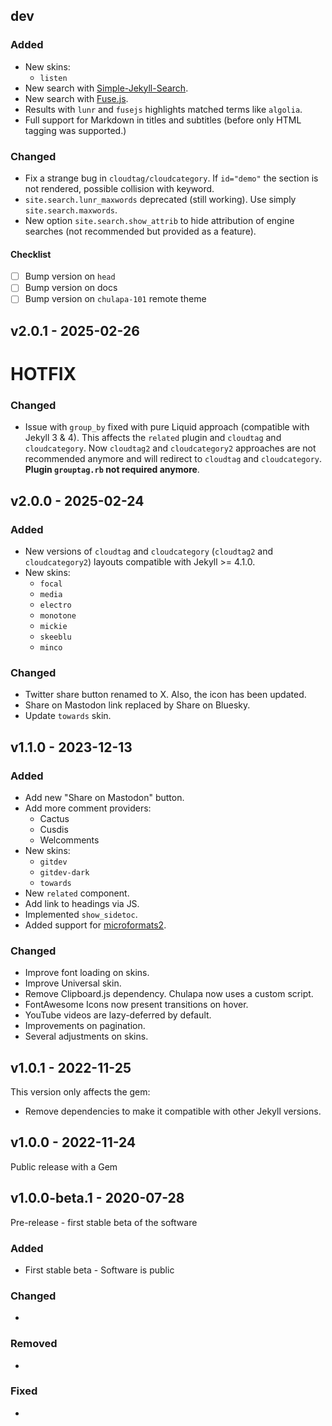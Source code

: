 ## dev

### Added
- New skins:
    - `listen`
- New search with [Simple-Jekyll-Search](https://github.com/christian-fei/Simple-Jekyll-Search).
- New search with [Fuse.js](https://fusejs.io).
- Results with `lunr` and `fusejs` highlights matched terms like `algolia`.
- Full support for Markdown in titles and subtitles (before only HTML tagging 
  was supported.)

### Changed
- Fix a strange bug in `cloudtag/cloudcategory`. If `id="demo"` the section is
  not rendered, possible collision with keyword.
- `site.search.lunr_maxwords` deprecated (still working). Use simply
  `site.search.maxwords`.
- New option `site.search.show_attrib` to hide attribution of engine searches
  (not recommended but provided as a feature).

#### Checklist

- [ ] Bump version on `head`
- [ ] Bump version on docs
- [ ] Bump version on `chulapa-101` remote theme

## v2.0.1 - 2025-02-26

# HOTFIX

### Changed
- Issue with `group_by` fixed with pure Liquid approach (compatible with Jekyll
  3 & 4). This affects the `related` plugin and `cloudtag` and `cloudcategory`.
  Now `cloudtag2` and `cloudcategory2` approaches are not recommended anymore
  and will redirect to `cloudtag` and `cloudcategory`. **Plugin `grouptag.rb`
  not required anymore**.

## v2.0.0 - 2025-02-24

### Added
- New versions of `cloudtag` and `cloudcategory` (`cloudtag2` and
  `cloudcategory2`) layouts compatible with Jekyll >= 4.1.0.
- New skins:
    - `focal`
    - `media`
    - `electro`
    - `monotone`
    - `mickie`
    - `skeeblu`
    - `minco`

### Changed
- Twitter share button renamed to X. Also, the icon has been updated.
- Share on Mastodon link replaced by Share on Bluesky.
- Update `towards` skin.

## v1.1.0 - 2023-12-13

### Added
- Add new "Share on Mastodon" button.
- Add more comment providers:
    - Cactus
    - Cusdis
    - Welcomments
- New skins:
    - `gitdev`
    - `gitdev-dark`
    - `towards`
- New `related` component.
- Add link to headings via JS.
- Implemented `show_sidetoc`.
- Added support for [microformats2](http://microformats.org/wiki/microformats2).

### Changed
- Improve font loading on skins.
- Improve Universal skin.
- Remove Clipboard.js dependency. Chulapa now uses a custom script.
- FontAwesome Icons now present transitions on hover.
- YouTube videos are lazy-deferred by default.
- Improvements on pagination.
- Several adjustments on skins.

## v1.0.1 - 2022-11-25

This version only affects the gem:
- Remove dependencies to make it compatible with other Jekyll versions.

## v1.0.0 - 2022-11-24

Public release with a Gem

## v1.0.0-beta.1 - 2020-07-28

Pre-release - first stable beta of the software

### Added
- First stable beta - Software is public

### Changed
- 

### Removed
- 

### Fixed
-
